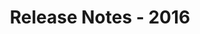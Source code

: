 ﻿---
title: Release Notes - 2016
articleTitle: Release Notes - 2016
linktitle: Release Notes - 2016
description: "Release Notes - 2016 – learn about the latest updates and fixes."
type: docs
weight: 50
url: /jasperreports/release-notes-2016/
---


